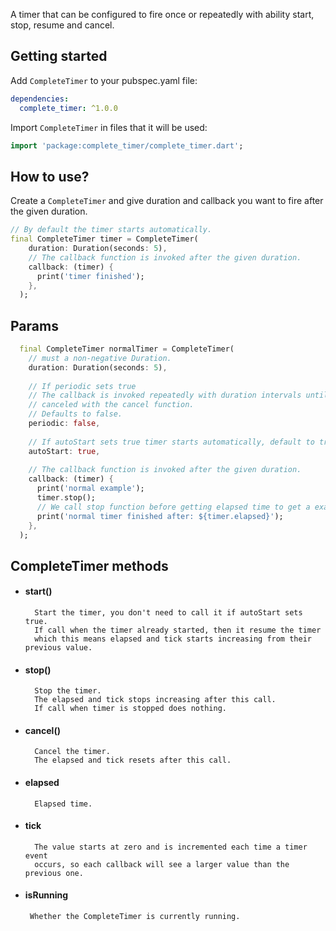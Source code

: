 A timer that can be configured to fire once or repeatedly with ability
start, stop, resume and cancel.

## Getting started

Add `CompleteTimer` to your pubspec.yaml file:

```yaml
dependencies:
  complete_timer: ^1.0.0
```
Import `CompleteTimer` in files that it will be used:

```dart
import 'package:complete_timer/complete_timer.dart';
```
## How to use?
Create a `CompleteTimer` and give duration and callback you want to fire after the given duration.

```dart
// By default the timer starts automatically.
final CompleteTimer timer = CompleteTimer(
    duration: Duration(seconds: 5),
    // The callback function is invoked after the given duration.
    callback: (timer) {
      print('timer finished');
    },
  );
```
## Params

```dart
  final CompleteTimer normalTimer = CompleteTimer(
    // must a non-negative Duration.
    duration: Duration(seconds: 5),
    
    // If periodic sets true
    // The callback is invoked repeatedly with duration intervals until
    // canceled with the cancel function.
    // Defaults to false.
    periodic: false,
    
    // If autoStart sets true timer starts automatically, default to true.
    autoStart: true,
    
    // The callback function is invoked after the given duration.
    callback: (timer) {
      print('normal example');
      timer.stop();
      // We call stop function before getting elapsed time to get a exact time.
      print('normal timer finished after: ${timer.elapsed}');
    },
  );
```

## CompleteTimer methods

- #### start()
        Start the timer, you don't need to call it if autoStart sets true.
        If call when the timer already started, then it resume the timer
        which this means elapsed and tick starts increasing from their previous value.
        
- #### stop()
        Stop the timer.
        The elapsed and tick stops increasing after this call.
        If call when timer is stopped does nothing.

- #### cancel()
        Cancel the timer.
        The elapsed and tick resets after this call.
        
- #### elapsed
        Elapsed time.
        
- #### tick
        The value starts at zero and is incremented each time a timer event
        occurs, so each callback will see a larger value than the previous one.
        
 - #### isRunning
        Whether the CompleteTimer is currently running.
